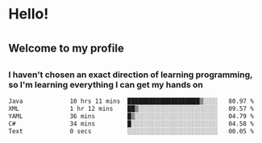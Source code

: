 
<h1>Hello!<h1>
<h2>Welcome to my profile<h2>
<h3>I haven't chosen an exact direction of learning programming, so I'm learning everything I can get my hands on</h3>

<!--START_SECTION:waka-->

```txt
Java             10 hrs 11 mins  ████████████████████▒░░░░   80.97 %
XML              1 hr 12 mins    ██▒░░░░░░░░░░░░░░░░░░░░░░   09.57 %
YAML             36 mins         █▒░░░░░░░░░░░░░░░░░░░░░░░   04.79 %
C#               34 mins         █░░░░░░░░░░░░░░░░░░░░░░░░   04.58 %
Text             0 secs          ░░░░░░░░░░░░░░░░░░░░░░░░░   00.05 %
```

<!--END_SECTION:waka-->
